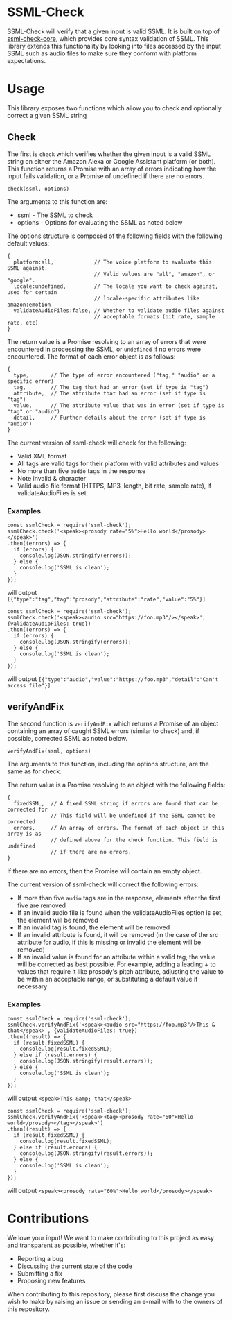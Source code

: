 # SSML-Check

SSML-Check will verify that a given input is valid SSML. It is built on top of [ssml-check-core](https://www.npmjs.com/package/ssml-check-core), which provides core syntax validation of SSML. This library extends this functionality by looking into files accessed by the input SSML such as audio files to make sure they conform with platform expectations.

# Usage

This library exposes two functions which allow you to check and optionally correct a given SSML string

## Check
The first is `check` which verifies whether the given input is a valid SSML string on either the Amazon Alexa or Google Assistant platform (or both). This function returns a Promise with an array of errors indicating how the input fails validation, or a Promise of undefined if there are no errors.

```
check(ssml, options)
```

The arguments to this function are:

 * ssml - The SSML to check
 * options - Options for evaluating the SSML as noted below
 
The options structure is composed of the following fields with the following default values:

```
{
  platform:all,             // The voice platform to evaluate this SSML against.
                            // Valid values are "all", "amazon", or "google".
  locale:undefined,         // The locale you want to check against, used for certain
                            // locale-specific attributes like amazon:emotion
  validateAudioFiles:false, // Whether to validate audio files against
                            // acceptable formats (bit rate, sample rate, etc)
}
```

The return value is a Promise resolving to an array of errors that were encountered in processing the SSML, or `undefined` if no errors were encountered.  The format of each error object is as follows:

```
{
  type,       // The type of error encountered ("tag," "audio" or a specific error)
  tag,        // The tag that had an error (set if type is "tag")
  attribute,  // The attribute that had an error (set if type is "tag")
  value,      // The attribute value that was in error (set if type is "tag" or "audio")
  detail,     // Further details about the error (set if type is "audio")
}
```
The current version of ssml-check will check for the following:

 * Valid XML format
 * All tags are valid tags for their platform with valid attributes and values
 * No more than five `audio` tags in the response
 * Note invalid & character
 * Valid audio file format (HTTPS, MP3, length, bit rate, sample rate), if validateAudioFiles is set
 
### Examples

```
const ssmlCheck = require('ssml-check');
ssmlCheck.check('<speak><prosody rate="5%">Hello world</prosody></speak>')
.then((errors) => {
  if (errors) {
    console.log(JSON.stringify(errors));
  } else {
    console.log('SSML is clean');
  }
});
```
will output `[{"type":"tag","tag":"prosody","attribute":"rate","value":"5%"}]`

```
const ssmlCheck = require('ssml-check');
ssmlCheck.check('<speak><audio src="https://foo.mp3"/></speak>', {validateAudioFiles: true})
.then((errors) => {
  if (errors) {
    console.log(JSON.stringify(errors));
  } else {
    console.log('SSML is clean');
  }
});
```
will output `[{"type":"audio","value":"https://foo.mp3","detail":"Can't access file"}]`


## verifyAndFix 
The second function is `verifyAndFix` which returns a Promise of an object containing an array of caught SSML errors (similar to check) and, if possible, corrected SSML as noted below.

```
verifyAndFix(ssml, options)
```

The arguments to this function, including the options structure, are the same as for check.

The return value is a Promise resolving to an object with the following fields:

```
{
  fixedSSML,  // A fixed SSML string if errors are found that can be corrected for
              // This field will be undefined if the SSML cannot be corrected
  errors,     // An array of errors. The format of each object in this array is as
              // defined above for the check function. This field is undefined
              // if there are no errors.    
}
```

If there are no errors, then the Promise will contain an empty object.

The current version of ssml-check will correct the following errors:

 * If more than five `audio` tags are in the response, elements after the first five are removed
 * If an invalid audio file is found when the validateAudioFiles option is set, the element will be removed 
 * If an invalid tag is found, the element will be removed  
 * If an invalid attribute is found, it will be removed (in the case of the src attribute for audio, if this is missing or invalid the element will be removed)
 * If an invalid value is found for an attribute within a valid tag, the value will be corrected as best possible. For example, adding a leading + to values that require it like prosody's pitch attribute, adjusting the value to be within an acceptable range, or substituting a default value if necessary 

### Examples

```
const ssmlCheck = require('ssml-check');
ssmlCheck.verifyAndFix('<speak><audio src="https://foo.mp3"/>This & that</speak>', {validateAudioFiles: true})
.then((result) => {
  if (result.fixedSSML) {
    console.log(result.fixedSSML);
  } else if (result.errors) {
    console.log(JSON.stringify(result.errors));
  } else {
    console.log('SSML is clean');
  }
});
```
will output `<speak>This &amp; that</speak>`

```
const ssmlCheck = require('ssml-check');
ssmlCheck.verifyAndFix('<speak><tag><prosody rate="60">Hello world</prosody></tag></speak>')
.then((result) => {
  if (result.fixedSSML) {
    console.log(result.fixedSSML);
  } else if (result.errors) {
    console.log(JSON.stringify(result.errors));
  } else {
    console.log('SSML is clean');
  }
});
```
will output `<speak><prosody rate="60%">Hello world</prosody></speak>`

# Contributions

We love your input! We want to make contributing to this project as easy and transparent as possible, whether it's:

- Reporting a bug
- Discussing the current state of the code
- Submitting a fix
- Proposing new features

When contributing to this repository, please first discuss the change you wish to make by raising an issue or sending an e-mail with to the owners of this repository.
